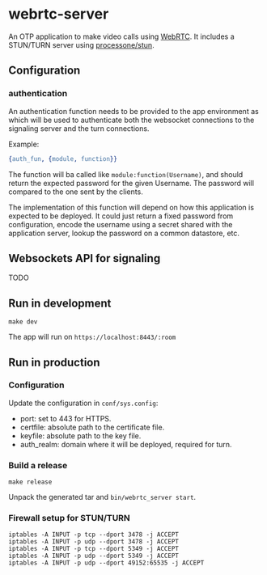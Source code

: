 # webrtc-server

An OTP application to make video calls using [WebRTC](https://webrtc.org/). It includes a STUN/TURN server using [processone/stun](https://github.com/processone/stun).

## Configuration
### authentication

An authentication function needs to be provided to the app
environment as which will be used to authenticate both the websocket
connections to the signaling server and the turn connections.

Example:

``` erlang
{auth_fun, {module, function}}
```

The function will ba called like `module:function(Username)`, and
should return the expected password for the given Username. The
password will compared to the one sent by the clients.

The implementation of this function will depend on how this
application is expected to be deployed. It could just return a fixed
password from configuration, encode the username using a secret shared
with the application server, lookup the password on a common
datastore, etc.

## Websockets API for signaling

TODO

## Run in development

    make dev

The app will run on `https://localhost:8443/:room`

## Run in production

### Configuration
Update the configuration in `conf/sys.config`:

* port: set to 443 for HTTPS.
* certfile: absolute path to the certificate file.
* keyfile: absolute path to the key file.
* auth_realm: domain where it will be deployed, required for turn.

### Build a release

    make release

Unpack the generated tar and `bin/webrtc_server start`.

### Firewall setup for STUN/TURN

```
iptables -A INPUT -p tcp --dport 3478 -j ACCEPT
iptables -A INPUT -p udp --dport 3478 -j ACCEPT
iptables -A INPUT -p tcp --dport 5349 -j ACCEPT
iptables -A INPUT -p udp --dport 5349 -j ACCEPT
iptables -A INPUT -p udp --dport 49152:65535 -j ACCEPT
```
